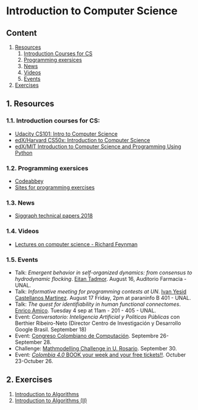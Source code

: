 # Introduction to Computer Science

## Content

1. [Resources](#1-resources)
    1. [Introduction Courses for CS](#1-1-introduction-courses-for-cs)
    2. [Programming exersices](#1-2-programming-exersices)
    3. [News](#1-3-news)
    4. [Videos](#1-4-videos)
    5. [Events](#1-5-events)
2. [Exercises](#2-exercises)

## 1. Resources

### 1.1. Introduction courses for CS:

- [Udacity CS101: Intro to Computer Science](https://www.udacity.com/course/intro-to-computer-science--cs101)
- [edX/Harvard CS50x: Introduction to Computer Science](https://www.edx.org/course/cs50s-introduction-computer-science-harvardx-cs50x?mid=6798&id=288111&platform=cl&p=https%3A//www.edx.org/course/introduction-computer-science-harvardx-cs50x&source=aw&awc=6798_1534414599_15fca8bad7e8ad9f358d8dce6b325694)
- [edX/MIT Introduction to Computer Science and Programming Using Python](https://www.edx.org/es/course/introduction-to-computer-science-and-programming-using-python)


### 1.2. Programming exersices

- [Codeabbey](https://www.codeabbey.com/)
- [Sites for programming exercises](https://programmingzen.com/15-sites-for-programming-exercises/)


### 1.3. News

- [Siggraph technical papers 2018](https://www.youtube.com/watch?v=t952yS8tcg8)


### 1.4. Videos

- [Lectures on computer science - Richard Feynman](https://www.youtube.com/watch?v=EKWGGDXe5MA)


### 1.5. Events

- Talk: *Emergent behavior in self-organized dynamics: from consensus to hydrodynamic flocking*. [Eitan Tadmor](http://www.cscamm.umd.edu/tadmor/). August 16, Auditorio Farmacia - UNAL.
- Talk: *Informative meeting for programming contests at UN*. [Ivan Yesid Castellanos Martinez](http://agenciadenoticias.unal.edu.co/detalle/article/la-un-vuelve-a-ser-finalista-en-mundial-de-programacion.html). August 17 Friday, 2pm at paraninfo B 401 - UNAL.
- Talk: *The quest for identifiability in human functional connectomes*. [Enrico Amico](https://engineering.purdue.edu/ConnplexityLab/research/research-group). Tuesday 4 sep at 11am - 201 - 405 - UNAL.
- Event: *Conversatorio: Inteligencia Artificial y Polìticas Públicas* con Berthier Ribeiro-Neto (Director Centro de Investigación y Desarrollo Google Brasil. September 18)
- Event: [Congreso Colombiano de Computación](http://www.utb.edu.co/13ccc). Septembre 26-September 28.
- Challenge: [Mathmodelling Challenge in U. Rosario](https://cosiam.org/es/math-modeling-challenge-cosiam-2018/). September 30.
- Event: [*Colombia 4.0* BOOK your week and your free tickets!!](http://col40.co/638/w3-channel.html). Octuber 23-Octuber 26.


## 2. Exercises

1. [Introduction to Algorithms](Exercises/00_IntroAlgorithms.ipynb)
2. [Introduction to Algorithms (II)](Exercises/01_IntroAlgorithms.ipynb)

